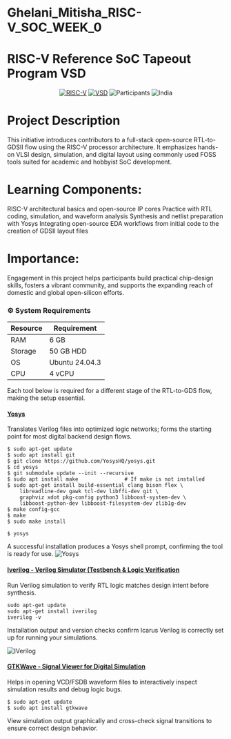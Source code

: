 # Ghelani_Mitisha_RISC-V_SOC_WEEK_0
# RISC-V Reference SoC Tapeout Program VSD

<div align="center">

[![RISC-V](https://img.shields.io/badge/RISC--V-SoC%20Tapeout-blue?style=for-the-badge&logo=riscv)](https://riscv.org/)
[![VSD](https://img.shields.io/badge/VSD-Program-orange?style=for-the-badge)](https://vsdiat.vlsisystemdesign.com/)
![Participants](https://img.shields.io/badge/Participants-3500+-success?style=for-the-badge)
![India](https://img.shields.io/badge/Made%20in-India-saffron?style=for-the-badge)

</div>

# Project Description
This initiative introduces contributors to a full-stack open-source RTL-to-GDSII flow using the RISC-V processor architecture. It emphasizes hands-on VLSI design, simulation, and digital layout using commonly used FOSS tools suited for academic and hobbyist SoC development.

# Learning Components:
RISC-V architectural basics and open-source IP cores
Practice with RTL coding, simulation, and waveform analysis
Synthesis and netlist preparation with Yosys
Integrating open-source EDA workflows from initial code to the creation of GDSII layout files

# Importance:
Engagement in this project helps participants build practical chip-design skills, fosters a vibrant community, and supports the expanding reach of domestic and global open-silicon efforts.


### ⚙️ System Requirements
| Resource | Requirement |
|----------|-------------|
| RAM      | 6 GB |
| Storage  | 50 GB HDD |
| OS       | Ubuntu 24.04.3 |
| CPU      | 4 vCPU |
Each tool below is required for a different stage of the RTL-to-GDS flow, making the setup essential.

#### <ins>**Yosys**</ins>
Translates Verilog files into optimized logic networks; forms the starting point for most digital backend design flows.
```
$ sudo apt-get update
$ sudo apt install git                 
$ git clone https://github.com/YosysHQ/yosys.git
$ cd yosys
$ git submodule update --init --recursive
$ sudo apt install make               # If make is not installed
$ sudo apt-get install build-essential clang bison flex \
    libreadline-dev gawk tcl-dev libffi-dev git \
    graphviz xdot pkg-config python3 libboost-system-dev \
    libboost-python-dev libboost-filesystem-dev zlib1g-dev
$ make config-gcc
$ make
$ sudo make install
```
```
$ yosys
```
A successful installation produces a Yosys shell prompt, confirming the tool is ready for use.
![Yosys](https://github.com/user-attachments/assets/4e21dd04-9b85-4529-938b-99bbfee4e5fd)

#### <ins>**Iverilog - Verilog Simulator (Testbench & Logic Verification**</ins>
Run Verilog simulation to verify RTL logic matches design intent before synthesis.
```
sudo apt-get update
sudo apt-get install iverilog
iverilog -v
```
Installation output and version checks confirm Icarus Verilog is correctly set up for running your simulations.

![IVerilog ](https://github.com/user-attachments/assets/a6d15dba-74ae-4416-af24-5d5d7d7516d1)

#### <ins>**GTKWave - Signal Viewer for Digital Simulation**</ins>
Helps in opening VCD/FSDB waveform files to interactively inspect simulation results and debug logic bugs.
```
$ sudo apt-get update
$ sudo apt install gtkwave
```
View simulation output graphically and cross-check signal transitions to ensure correct design behavior.




